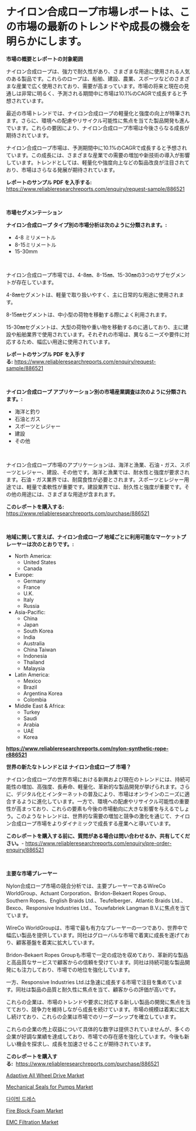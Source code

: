 <p><h1>ナイロン合成ロープ市場レポートは、この市場の最新のトレンドや成長の機会を明らかにします。</h1></p><p><strong>市場の概要とレポートの対象範囲</strong></p>
<p><p>ナイロン合成ロープは、強力で耐久性があり、さまざまな用途に使用される人気のある製品です。これらのロープは、船舶、建設、農業、スポーツなどのさまざまな産業で広く使用されており、需要が高まっています。市場の将来と現在の見通しは非常に明るく、予測される期間中に市場は10.1%のCAGRで成長すると予想されています。</p><p>最近の市場トレンドでは、ナイロン合成ロープの軽量化と強度の向上が特筆されます。さらに、環境への配慮やリサイクル可能性に焦点を当てた製品開発も進んでいます。これらの要因により、ナイロン合成ロープ市場は今後さらなる成長が期待されています。</p><p>ナイロン合成ロープ市場は、予測期間中に10.1%のCAGRで成長すると予想されています。この成長には、さまざまな産業での需要の増加や新技術の導入が影響しています。トレンドとしては、軽量化や強度向上などの製品改良が注目されており、市場はさらなる発展が期待されています。</p></p>
<p><strong>レポートのサンプル PDF を入手する:</strong> <a href="https://www.reliableresearchreports.com/enquiry/request-sample/886521">https://www.reliableresearchreports.com/enquiry/request-sample/886521</a></p>
<p>&nbsp;</p>
<p><strong>市場セグメンテーション</strong></p>
<p><strong>ナイロン合成ロープ タイプ別の市場分析は次のように分類されます。:</strong></p>
<p><ul><li>4-8 ミリメートル</li><li>8-15ミリメートル</li><li>15-30mm</li></ul></p>
<p>&nbsp;</p>
<p><p>ナイロン合成ロープ市場では、4-8㎜、8-15㎜、15-30㎜の3つのサブセグメントが存在しています。</p><p>4-8㎜セグメントは、軽量で取り扱いやすく、主に日常的な用途に使用されます。</p><p>8-15㎜セグメントは、中小型の荷物を移動する際によく利用されます。</p><p>15-30㎜セグメントは、大型の荷物や重い物を移動するのに適しており、主に建設や船舶業界で使用されています。それぞれの市場は、異なるニーズや要件に対応するため、幅広い用途に使用されています。</p></p>
<p><strong>レポートのサンプル PDF を入手する:</strong>&nbsp;<a href="https://www.reliableresearchreports.com/enquiry/request-sample/886521">https://www.reliableresearchreports.com/enquiry/request-sample/886521</a></p>
<p>&nbsp;</p>
<p><strong> ナイロン合成ロープ アプリケーション別の市場産業調査は次のように分類されます。:</strong></p>
<p><ul><li>海洋と釣り</li><li>石油とガス</li><li>スポーツとレジャー</li><li>建設</li><li>その他</li></ul></p>
<p>&nbsp;</p>
<p><p>ナイロン合成ロープ市場のアプリケーションは、海洋と漁業、石油・ガス、スポーツとレジャー、建設、その他です。海洋と漁業では、耐水性と強度が要求されます。石油・ガス業界では、耐腐食性が必要とされます。スポーツとレジャー用途では、軽量で柔軟性が重要です。建設業界では、耐久性と強度が重要です。その他の用途には、さまざまな用途が含まれます。</p></p>
<p><strong>このレポートを購入する:</strong>&nbsp; <a href="https://www.reliableresearchreports.com/purchase/886521">https://www.reliableresearchreports.com/purchase/886521</a></p>
<p>&nbsp;</p>
<p><strong>地域に関して言えば、ナイロン合成ロープ 地域ごとに利用可能なマーケットプレーヤーは次のとおりです。:</strong></p>
<p><ul>
    <li>
        North America:
        <ul>
            <li>United States</li>
            <li>Canada</li>
        </ul>
    </li>
    <li>
        Europe:
        <ul>
            <li>Germany</li>
            <li>France</li>
            <li>U.K.</li>
            <li>Italy</li>
            <li>Russia</li>
        </ul>
    </li>
    <li>
        Asia-Pacific:
        <ul>
            <li>China</li>
            <li>Japan</li>
            <li>South Korea</li>
            <li>India</li>
            <li>Australia</li>
            <li>China Taiwan</li>
            <li>Indonesia</li>
            <li>Thailand</li>
            <li>Malaysia</li>
        </ul>
    </li>
    <li>
        Latin America:
        <ul>
            <li>Mexico</li>
            <li>Brazil</li>
            <li>Argentina Korea</li>
            <li>Colombia</li>
        </ul>
    </li>
    <li>
        Middle East & Africa:
        <ul>
            <li>Turkey</li>
            <li>Saudi</li>
            <li>Arabia</li>
            <li>UAE</li>
            <li>Korea</li>
        </ul>
    </li>
    </ul></p>
<p><strong><a href="https://www.reliableresearchreports.com/nylon-synthetic-rope-r886521">https://www.reliableresearchreports.com/nylon-synthetic-rope-r886521</a></strong>&nbsp;</p>
<p><strong>世界の新たなトレンドとは ナイロン合成ロープ 市場？</strong></p>
<p><p>ナイロン合成ロープの世界市場における新興および現在のトレンドには、持続可能性の増加、高強度、長寿命、軽量化、革新的な製品開発が挙げられます。さらに、デジタル化とインターネットの普及により、市場はオンラインのニーズに適合するように進化しています。一方で、環境への配慮やリサイクル可能性の重要性が高まっており、これらの要素も今後の市場動向に大きな影響を与えるでしょう。このようなトレンドは、世界的な需要の増加と競争の激化を通じて、ナイロン合成ロープ市場をよりダイナミックで成長する産業へと導いています。</p></p>
<p><strong>このレポートを購入する前に、質問がある場合は問い合わせるか、共有してください。</strong>- <a href="https://www.reliableresearchreports.com/enquiry/pre-order-enquiry/886521">https://www.reliableresearchreports.com/enquiry/pre-order-enquiry/886521</a></p>
<p>&nbsp;</p>
<p><strong>主要な市場プレーヤー</strong></p>
<p><p>Nylon合成ロープ市場の競合分析では、主要プレーヤーであるWireCo WorldGroup、Actuant Corporation、Bridon-Bekaert Ropes Group、Southern Ropes、English Braids Ltd.、Teufelberger、Atlantic Braids Ltd.、Bexco、Responsive Industries Ltd.、Touwfabriek Langman B.V.に焦点を当てています。</p><p>WireCo WorldGroupは、市場で最も有力なプレーヤーの一つであり、世界中で幅広い製品を提供しています。同社はグローバルな市場で着実に成長を遂げており、顧客基盤を着実に拡大しています。</p><p>Bridon-Bekaert Ropes Groupも市場で一定の成功を収めており、革新的な製品と高品質なサービスで顧客からの信頼を受けています。同社は持続可能な製品開発にも注力しており、市場での地位を強化しています。</p><p>一方、Responsive Industries Ltd.は急速に成長する市場で注目を集めています。同社は製品の品質と耐久性に焦点を当て、顧客からの評価が高いです。</p><p>これらの企業は、市場のトレンドや要求に対応する新しい製品の開発に焦点を当てており、競争力を維持しながら成長を続けています。市場の規模は着実に拡大し続けており、これらの企業は市場でのリーダーシップを確立しています。</p><p>これらの企業の売上収益について具体的な数字は提供されていませんが、多くの企業が好調な業績を達成しており、市場での存在感を強化しています。今後も新しい機会を探求し、成長を加速させることが期待されています。</p></p>
<p><strong>このレポートを購入する:</strong>&nbsp;&nbsp;<a href="https://www.reliableresearchreports.com/purchase/886521">https://www.reliableresearchreports.com/purchase/886521</a></p>
<p><p><a href="https://www.linkedin.com/pulse/adaptive-all-wheel-drive-market-research-report-key-successful-qpwse?trackingId=DayWVW2aeY4pGaHLmlwDFQ%3D%3D">Adaptive All Wheel Drive Market</a></p><p><a href="https://view.publitas.com/reportprime-1/mechanical-seals-for-pumps-market-size-focuses-on-market-dynamics-in-depth-analysis-and-future-projections-of-its-market-forecasted-for-period-from-2024-to-2031/">Mechanical Seals for Pumps Market</a></p><p><a href="https://github.com/KellyLyncyh543964/Market-Research-Report-List-1/blob/main/283065818340.md">다이빙 드레스</a></p><p><a href="https://www.linkedin.com/pulse/fire-block-foam-market-share-amp-new-trends-analysis-report-xglje?trackingId=BoiWjXXl%2BvFxVgBD4L8IBw%3D%3D">Fire Block Foam Market</a></p><p><a href="https://shimmer-gardenia-37a.notion.site/EMC-Filtration-Market-Size-Growing-and-Forecasted-for-period-from-2024-2031-and-provides-complete--930c530cb61a4bdbb4028cfa039588f1">EMC Filtration Market</a></p></p>